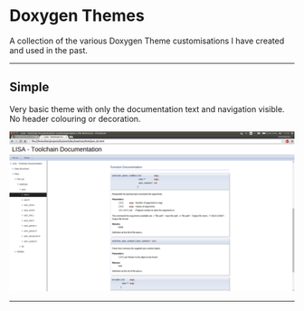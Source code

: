 # Doxygen Themes
A collection of the various Doxygen Theme customisations I have created and used in the
past.

---

## Simple
Very basic theme with only the documentation text and navigation visible. No header
colouring or decoration.

![Simple-Screenshot](simple/simple.png)

---
